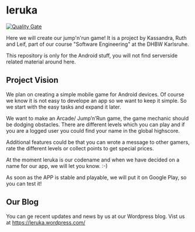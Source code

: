 # leruka
[![Quality Gate](http://sonarqube.it.dh-karlsruhe.de/api/badges/gate?key=leruka)](http://sonarqube.it.dh-karlsruhe.de/overview?id=leruka)

Here we will create our jump'n'run game! It is a project by Kassandra, Ruth and Leif, part of our course "Software Engineering" at the DHBW Karlsruhe.

This repository is only for the Android stuff, you will not find serverside related material around here.

## Project Vision

We plan on creating a simple mobile game for Android devices. Of course we know it is not easy to develope an app so we want to keep it simple. So we start with the easy tasks and expand it later.

We want to make an Arcade/ Jump’n’Run game, the game mechanic should be dodging obstacles. There are different levels which you can play and if you are a logged user you could find your name in the global highscore.

Additional features could be that you can wrote a message to other gamers, rate the different levels or collect points to get special prices.

At the moment leruka is our codename and when we have decided on a name for our app, we will let you know. :-)

As soon as the APP is stable and playable, we will put it on Google Play, so you can test it!

## Our Blog

You can ge recent updates and news by us at our Wordpress blog. Vist us at https://leruka.wordpress.com/
